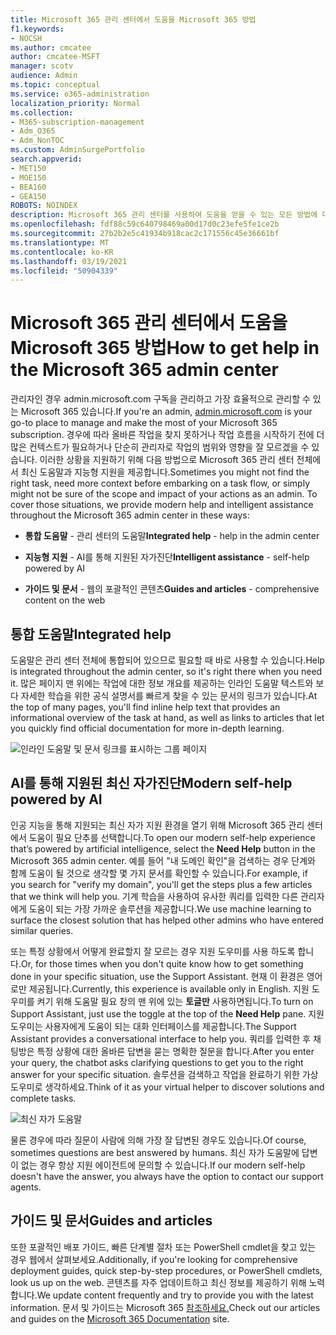 ```yaml
---
title: Microsoft 365 관리 센터에서 도움을 Microsoft 365 방법
f1.keywords:
- NOCSH
ms.author: cmcatee
author: cmcatee-MSFT
manager: scotv
audience: Admin
ms.topic: conceptual
ms.service: o365-administration
localization_priority: Normal
ms.collection:
- M365-subscription-management
- Adm_O365
- Adm_NonTOC
ms.custom: AdminSurgePortfolio
search.appverid:
- MET150
- MOE150
- BEA160
- GEA150
ROBOTS: NOINDEX
description: Microsoft 365 관리 센터를 사용하여 도움을 얻을 수 있는 모든 방법에 대해 자세히 알아보습니다.
ms.openlocfilehash: fdf88c59c640798469a00d17d0c23efe5fe1ce2b
ms.sourcegitcommit: 27b2b2e5c41934b918cac2c171556c45e36661bf
ms.translationtype: MT
ms.contentlocale: ko-KR
ms.lasthandoff: 03/19/2021
ms.locfileid: "50904339"
---
```

<!-- The following is just placeholder text from Madhura's mail. We need to add images/examples of each -->

# <a name="how-to-get-help-in-the-microsoft-365-admin-center"></a><span data-ttu-id="0039b-103">Microsoft 365 관리 센터에서 도움을 Microsoft 365 방법</span><span class="sxs-lookup"><span data-stu-id="0039b-103">How to get help in the Microsoft 365 admin center</span></span>

<span data-ttu-id="0039b-104">관리자인 경우 admin.microsoft.com [](https://admin.microsoft.com) 구독을 관리하고 가장 효율적으로 관리할 수 있는 Microsoft 365 있습니다.</span><span class="sxs-lookup"><span data-stu-id="0039b-104">If you're an admin, [admin.microsoft.com](https://admin.microsoft.com) is your go-to place to manage and make the most of your Microsoft 365 subscription.</span></span> <span data-ttu-id="0039b-105">경우에 따라 올바른 작업을 찾지 못하거나 작업 흐름을 시작하기 전에 더 많은 컨텍스트가 필요하거나 단순히 관리자로 작업의 범위와 영향을 잘 모르겠을 수 있습니다. 이러한 상황을 지원하기 위해 다음 방법으로 Microsoft 365 관리 센터 전체에서 최신 도움말과 지능형 지원을 제공합니다.</span><span class="sxs-lookup"><span data-stu-id="0039b-105">Sometimes you might not find the right task, need more context before embarking on a task flow, or simply might not be sure of the scope and impact of your actions as an admin. To cover those situations, we provide modern help and intelligent assistance throughout the Microsoft 365 admin center in these ways:</span></span>

* <span data-ttu-id="0039b-106">**통합 도움말** - 관리 센터의 도움말</span><span class="sxs-lookup"><span data-stu-id="0039b-106">**Integrated help** - help in the admin center</span></span>

* <span data-ttu-id="0039b-107">**지능형 지원** - AI를 통해 지원된 자가진단</span><span class="sxs-lookup"><span data-stu-id="0039b-107">**Intelligent assistance** - self-help powered by AI</span></span>

* <span data-ttu-id="0039b-108">**가이드 및 문서** - 웹의 포괄적인 콘텐츠</span><span class="sxs-lookup"><span data-stu-id="0039b-108">**Guides and articles** - comprehensive content on the web</span></span>

## <a name="integrated-help"></a><span data-ttu-id="0039b-109">통합 도움말</span><span class="sxs-lookup"><span data-stu-id="0039b-109">Integrated help</span></span>

<span data-ttu-id="0039b-110">도움말은 관리 센터 전체에 통합되어 있으므로 필요할 때 바로 사용할 수 있습니다.</span><span class="sxs-lookup"><span data-stu-id="0039b-110">Help is integrated throughout the admin center, so it's right there when you need it.</span></span> <span data-ttu-id="0039b-111">많은 페이지 맨 위에는 작업에 대한 정보 개요를 제공하는 인라인 도움말 텍스트와 보다 자세한 학습을 위한 공식 설명서를 빠르게 찾을 수 있는 문서의 링크가 있습니다.</span><span class="sxs-lookup"><span data-stu-id="0039b-111">At the top of many pages, you'll find inline help text that provides an informational overview of the task at hand, as well as links to articles that let you quickly find official documentation for more in-depth learning.</span></span>

![인라인 도움말 및 문서 링크를 표시하는 그룹 페이지](../../media/integrated-help.png)

## <a name="modern-self-help-powered-by-ai"></a><span data-ttu-id="0039b-113">AI를 통해 지원된 최신 자가진단</span><span class="sxs-lookup"><span data-stu-id="0039b-113">Modern self-help powered by AI</span></span>

<span data-ttu-id="0039b-114">인공 지능을 통해 지원되는 최신 자가 지원 환경을  열기 위해 Microsoft 365 관리 센터에서 도움이 필요 단추를 선택합니다.</span><span class="sxs-lookup"><span data-stu-id="0039b-114">To open our modern self-help experience that’s powered by artificial intelligence, select the **Need Help** button in the Microsoft 365 admin center.</span></span> <span data-ttu-id="0039b-115">예를 들어 "내 도메인 확인"을 검색하는 경우 단계와 함께 도움이 될 것으로 생각할 몇 가지 문서를 확인할 수 있습니다.</span><span class="sxs-lookup"><span data-stu-id="0039b-115">For example, if you search for "verify my domain", you'll get the steps plus a few articles that we think will help you.</span></span> <span data-ttu-id="0039b-116">기계 학습을 사용하여 유사한 쿼리를 입력한 다른 관리자에게 도움이 되는 가장 가까운 솔루션을 제공합니다.</span><span class="sxs-lookup"><span data-stu-id="0039b-116">We use machine learning to surface the closest solution that has helped other admins who have entered similar queries.</span></span>

<span data-ttu-id="0039b-117">또는 특정 상황에서 어떻게 완료할지 잘 모르는 경우 지원 도우미를 사용 하도록 합니다.</span><span class="sxs-lookup"><span data-stu-id="0039b-117">Or, for those times when you don't quite know how to get something done in your specific situation, use the Support Assistant.</span></span> <span data-ttu-id="0039b-118">현재 이 환경은 영어로만 제공됩니다.</span><span class="sxs-lookup"><span data-stu-id="0039b-118">Currently, this experience is available only in English.</span></span> <span data-ttu-id="0039b-119">지원 도우미를 켜기 위해 도움말 필요 창의 맨 위에 있는 **토글만** 사용하면됩니다.</span><span class="sxs-lookup"><span data-stu-id="0039b-119">To turn on Support Assistant, just use the toggle at the top of the **Need Help** pane.</span></span> <span data-ttu-id="0039b-120">지원 도우미는 사용자에게 도움이 되는 대화 인터페이스를 제공합니다.</span><span class="sxs-lookup"><span data-stu-id="0039b-120">The Support Assistant provides a conversational interface to help you.</span></span> <span data-ttu-id="0039b-121">쿼리를 입력한 후 채팅방은 특정 상황에 대한 올바른 답변을 묻는 명확한 질문을 합니다.</span><span class="sxs-lookup"><span data-stu-id="0039b-121">After you enter your query, the chatbot asks clarifying questions to get you to the right answer for your specific situation.</span></span> <span data-ttu-id="0039b-122">솔루션을 검색하고 작업을 완료하기 위한 가상 도우미로 생각하세요.</span><span class="sxs-lookup"><span data-stu-id="0039b-122">Think of it as your virtual helper to discover solutions and complete tasks.</span></span>

![최신 자가 도움말](../../media/help-options.png)

<span data-ttu-id="0039b-124">물론 경우에 따라 질문이 사람에 의해 가장 잘 답변된 경우도 있습니다.</span><span class="sxs-lookup"><span data-stu-id="0039b-124">Of course, sometimes questions are best answered by humans.</span></span> <span data-ttu-id="0039b-125">최신 자가 도움말에 답변이 없는 경우 항상 지원 에이전트에 문의할 수 있습니다.</span><span class="sxs-lookup"><span data-stu-id="0039b-125">If our modern self-help doesn't have the answer, you always have the option to contact our support agents.</span></span>

## <a name="guides-and-articles"></a><span data-ttu-id="0039b-126">가이드 및 문서</span><span class="sxs-lookup"><span data-stu-id="0039b-126">Guides and articles</span></span>

<span data-ttu-id="0039b-127">또한 포괄적인 배포 가이드, 빠른 단계별 절차 또는 PowerShell cmdlet을 찾고 있는 경우 웹에서 살펴보세요.</span><span class="sxs-lookup"><span data-stu-id="0039b-127">Additionally, if you're looking for comprehensive deployment guides, quick step-by-step procedures, or PowerShell cmdlets, look us up on the web.</span></span> <span data-ttu-id="0039b-128">콘텐츠를 자주 업데이트하고 최신 정보를 제공하기 위해 노력합니다.</span><span class="sxs-lookup"><span data-stu-id="0039b-128">We update content frequently and try to provide you with the latest information.</span></span> <span data-ttu-id="0039b-129">문서 및 가이드는 Microsoft 365 [참조하세요.](../../index.yml)</span><span class="sxs-lookup"><span data-stu-id="0039b-129">Check out our articles and guides on the [Microsoft 365 Documentation](../../index.yml) site.</span></span>